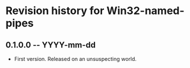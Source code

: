 # Revision history for Win32-named-pipes

## 0.1.0.0  -- YYYY-mm-dd

* First version. Released on an unsuspecting world.
